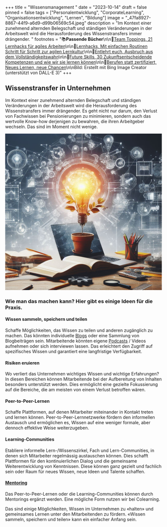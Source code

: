 +++
title = "Wissensmanagement "
date = "2023-10-14"
draft = false
pinned = false
tags = ["Personalentwicklung", "CorporateLearning", "Organisationsentwicklung", "Lernen", "Bildung"]
image = "_47fa8927-8867-44f9-a6d9-d99b06569c54.jpeg"
description = "Im Kontext einer zunehmend alternden Belegschaft und ständigen Veränderungen in der Arbeitswelt wird die Herausforderung des Wissenstransfers immer drängender. "
footnotes = "📚**Passende Bücher**\n\n📕[Team Toppings, 21 Lernhacks für agiles Arbeiten](https://www.exlibris.ch/de/buecher-buch/deutschsprachige-buecher/franziska-schleuter/team-toppings/id/9783800671939/)\n\n📕[Lernhacks, Mit einfachen Routinen Schritt für Schritt zur agilen Lernkultur](https://www.exlibris.ch/de/buecher-buch/deutschsprachige-buecher/thomas-tillmann/lernhacks/id/9783800664986/)\n\n📕[Entlehrt euch, Ausbruch aus dem Vollständigkeitswahn](https://www.exlibris.ch/de/buecher-buch/deutschsprachige-buecher/rolf-arnold/entlehrt-euch/id/9783035504590/)\n\n📕[Future Skills, 30 Zukunftsentscheidende Kompetenzen und wie wir sie lernen können](https://www.exlibris.ch/de/buecher-buch/deutschsprachige-buecher/69-co-creators/future-skills/id/9783800666355/)\n\n📕[Berufen statt zertifiziert, Neues Lernen, neue Chancen](https://www.exlibris.ch/de/buecher-buch/deutschsprachige-buecher/anja-c-wagner/berufen-statt-zertifiziert/id/9783035518689/)\n\nBild: Erstellt mit Bing Image Creator (unterstützt von DALL-E 3)"
+++
## Wissenstransfer in Unternehmen

Im Kontext einer zunehmend alternden Belegschaft und ständigen Veränderungen in der Arbeitswelt wird die Herausforderung des Wissenstransfers immer drängender. Es geht nicht nur darum, den Verlust von Fachwissen bei Pensionierungen zu minimieren, sondern auch das wertvolle Know-how derjenigen zu bewahren, die ihren Arbeitgeber wechseln. Das sind im Moment nicht wenige. 

![](_47fa8927-8867-44f9-a6d9-d99b06569c54.jpeg)

### Wie man das machen kann? Hier gibt es einige Ideen für die Praxis.

#### Wissen sammeln, speichern und teilen

Schaffe Möglichkeiten, das Wissen zu teilen und anderen zugänglich zu machen. Das könnten individuelle [Blogs](https://www.lilo.blog) oder eine Sammlung von Blogbeiträgen sein. Mitarbeitende könnten eigene [Podcasts](https://www.bensblog.ch/tags/podcast/) / Videos aufnehmen oder sich interviewen lassen. Das erleichtert den Zugriff auf spezifisches Wissen und garantiert eine langfristige Verfügbarkeit.

#### Risiken eruieren

Wo verliert das Unternehmen wichtiges Wissen und wichtige Erfahrungen? In diesen Bereichen können Mitarbeitende bei der Aufbereitung von Inhalten besonders unterstützt werden. Dies ermöglicht eine gezielte Fokussierung auf die Bereiche, die am meisten von einem Verlust betroffen wären.

#### Peer-to-Peer-Lernen

Schaffe Plattformen, auf denen Mitarbeiter miteinander in Kontakt treten und lernen können. Peer-to-Peer-Lernnetzwerke fördern den informellen Austausch und ermöglichen es, Wissen auf eine weniger formale, aber dennoch effektive Weise weiterzugeben. 

#### Learning-Communities

Etabliere informelle Lern-/Wissenszirkel, Fach und Lern-Communities, in denen sich Mitarbeiter regelmässig austauschen können. Dies schafft Plattformen für den kontinuierlichen Dialog und die gemeinsame Weiterentwicklung von Kenntnissen. Diese können ganz gezielt und fachlich sein oder Raum für neues Wissen, neue Ideen und Talente schaffen. 

#### [Mentoring](https://www.colearning.org/#mentoring)

Das Peer-to-Peer-Lernen oder die Learning-Communities können durch Mentorings ergänzt werden. Eine mögliche Form nutzen wir bei Colearning. 

Das sind einige Möglichkeiten, Wissen im Unternehmen zu «halten» und gemeinsames Lernen unter den Mitarbeitenden zu fördern. «Wissen sammeln, speichern und teilen» kann ein einfacher Anfang sein.